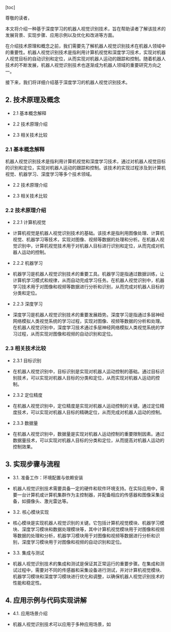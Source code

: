 
[toc]                    
                
                
尊敬的读者，

本文将介绍一种基于深度学习的机器人视觉识别技术，旨在帮助读者了解该技术的发展背景、实现步骤、应用示例以及优化和改进等方面。

在介绍技术原理和概念之前，我们需要先了解机器人视觉识别技术在机器人领域中的重要性。机器人视觉识别技术是指利用计算机视觉和深度学习技术，实现对机器人视觉目标的自动识别和定位，从而实现对机器人运动的跟踪和控制。随着机器人技术的不断发展，机器人视觉识别技术也逐渐成为机器人领域的重要研究方向之一。

接下来，我们将详细介绍基于深度学习的机器人视觉识别技术。

## 2. 技术原理及概念

- 2.1 基本概念解释

- 2.2 技术原理介绍

- 2.3 相关技术比较

### 2.1 基本概念解释

机器人视觉识别技术是指利用计算机视觉和深度学习技术，通过对机器人视觉目标的识别和定位，实现对机器人运动的跟踪和控制。该技术的实现过程涉及到计算机视觉、机器学习、深度学习等多个技术领域。

- 2.2 技术原理介绍

- 2.3 相关技术比较

### 2.2 技术原理介绍

- 2.2.1 计算机视觉

- 计算机视觉是机器人视觉识别技术的基础。该技术是指利用图像处理、计算机视觉、机器学习等技术，实现对图像、视频等数据的处理和分析。在机器人视觉识别中，计算机视觉技术用于对机器人目标进行识别和定位，从而完成对机器人运动的控制。

- 2.2.2 机器学习

- 机器学习是机器人视觉识别技术的重要工具。机器学习是指通过数据训练，让计算机学习模式和规律，从而自动完成学习任务。在机器人视觉识别中，机器学习技术用于对图像和视频等数据进行分析和识别，从而完成对机器人目标的分类和定位。

- 2.2.3 深度学习

- 深度学习是机器人视觉识别技术的重要发展趋势。深度学习是指通过多层神经网络模拟人类视觉系统的学习过程，实现对图像、视频等数据的分析和处理。在机器人视觉识别中，深度学习技术通过多层神经网络模拟人类视觉系统的学习过程，从而实现对图像和视频的自动识别和定位。

### 2.3 相关技术比较

- 2.3.1 目标识别

- 在机器人视觉识别中，目标识别是实现对机器人运动控制的基础。通过目标识别技术，可以实现对机器人目标的分类和定位，从而实现对机器人运动的控制。

- 2.3.2 定位精度

- 在机器人视觉识别中，定位精度是实现对机器人运动控制的关键。通过定位精度技术，可以实现对机器人目标的精确定位，从而完成对机器人运动的控制。

- 2.3.3 数据量

- 在机器人视觉识别中，数据量是实现对机器人运动控制的重要限制因素。通过数据量技术，可以实现对机器人目标的分类和定位，从而提高对机器人运动的控制效果。

## 3. 实现步骤与流程

- 3.1. 准备工作：环境配置与依赖安装

- 机器人视觉识别技术需要具备一定的硬件和软件环境支持。在实际应用中，需要一台计算机或计算机集群作为主控制器，并配备相应的传感器和图像采集设备，如摄像头、激光雷达等。

- 3.2. 核心模块实现

- 核心模块是实现机器人视觉识别的关键。它包括计算机视觉模块、机器学习模块、深度学习模块和数据处理模块等，其中计算机视觉模块用于对图像和视频等数据的处理和分析，机器学习模块用于对图像和视频等数据进行分析和识别，深度学习模块用于对图像和视频的自动识别和定位。

- 3.3. 集成与测试

- 机器人视觉识别技术的集成和测试是保证其正常运行的重要步骤。在集成和测试过程中，需要对不同的传感器和采集设备进行测试，并对计算机视觉模块、机器学习模块和深度学习模块进行优化和调整，以确保机器人视觉识别技术的性能和稳定性。

## 4. 应用示例与代码实现讲解

- 4.1. 应用场景介绍

- 机器人视觉识别技术可以应用于多种应用场景，如

